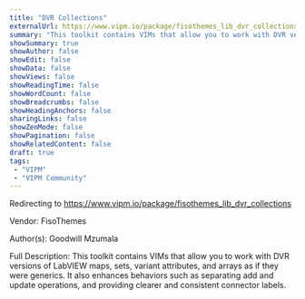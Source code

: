 ```yaml
---
title: "DVR Collections"
externalUrl: https://www.vipm.io/package/fisothemes_lib_dvr_collections
summary: "This toolkit contains VIMs that allow you to work with DVR versions of LabVIEW maps, sets, variant attributes, and arrays as if they were generics."
showSummary: true
showAuthor: false
showEdit: false
showData: false
showViews: false
showReadingTime: false
showWordCount: false
showBreadcrumbs: false
showHeadingAnchors: false
sharingLinks: false
showZenMode: false
showPagination: false
showRelatedContent: false
draft: true
tags:
 - "VIPM"
 - "VIPM Community"
---
```


Redirecting to https://www.vipm.io/package/fisothemes_lib_dvr_collections

Vendor: FisoThemes

Author(s): Goodwill Mzumala
 
Full Description:
This toolkit contains VIMs that allow you to work with DVR versions of LabVIEW maps, sets, variant attributes, and arrays as if they were generics. It also enhances behaviors such as separating add and update operations, and providing clearer and consistent connector labels.